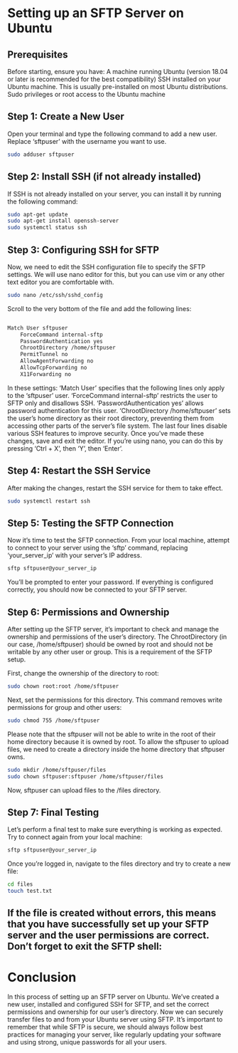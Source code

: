# Setting up an SFTP Server on Ubuntu
## Prerequisites
Before starting, ensure you have:
A machine running Ubuntu (version 18.04 or later is recommended for the best compatibility)
SSH installed on your Ubuntu machine. This is usually pre-installed on most Ubuntu distributions.
Sudo privileges or root access to the Ubuntu machine

## Step 1: Create a New User
Open your terminal and type the following command to add a new user. Replace ‘sftpuser’ with the username you want to use.
```bash
sudo adduser sftpuser
```
## Step 2: Install SSH (if not already installed)
If SSH is not already installed on your server, you can install it by running the following command:
```bash
sudo apt-get update 
sudo apt-get install openssh-server
sudo systemctl status ssh 
```
## Step 3: Configuring SSH for SFTP
Now, we need to edit the SSH configuration file to specify the SFTP settings. We will use nano editor for this, but you can use vim or any other text editor you are comfortable with.
```bash
sudo nano /etc/ssh/sshd_config
```
Scroll to the very bottom of the file and add the following lines:
```bash

Match User sftpuser
    ForceCommand internal-sftp
    PasswordAuthentication yes
    ChrootDirectory /home/sftpuser
    PermitTunnel no
    AllowAgentForwarding no
    AllowTcpForwarding no
    X11Forwarding no
```
In these settings:
‘Match User’ specifies that the following lines only apply to the ‘sftpuser’ user.
‘ForceCommand internal-sftp’ restricts the user to SFTP only and disallows SSH.
‘PasswordAuthentication yes’ allows password authentication for this user.
‘ChrootDirectory /home/sftpuser’ sets the user’s home directory as their root directory, preventing them from accessing other parts of the server’s file system.
The last four lines disable various SSH features to improve security.
Once you’ve made these changes, save and exit the editor. If you’re using nano, you can do this by pressing ‘Ctrl + X’, then ‘Y’, then ‘Enter’.

## Step 4: Restart the SSH Service
After making the changes, restart the SSH service for them to take effect.
```bash
sudo systemctl restart ssh
```

## Step 5: Testing the SFTP Connection
Now it’s time to test the SFTP connection. From your local machine, attempt to connect to your server using the ‘sftp’ command, replacing ‘your_server_ip’ with your server’s IP address.
```bash
sftp sftpuser@your_server_ip
```
You’ll be prompted to enter your password. If everything is configured correctly, you should now be connected to your SFTP server.

## Step 6: Permissions and Ownership
After setting up the SFTP server, it’s important to check and manage the ownership and permissions of the user’s directory. The ChrootDirectory (in our case, /home/sftpuser) should be owned by root and should not be writable by any other user or group. This is a requirement of the SFTP setup.

First, change the ownership of the directory to root:
```bash
sudo chown root:root /home/sftpuser
```
Next, set the permissions for this directory. This command removes write permissions for group and other users:
```bash
sudo chmod 755 /home/sftpuser 
```
Please note that the sftpuser will not be able to write in the root of their home directory because it is owned by root. To allow the sftpuser to upload files, we need to create a directory inside the home directory that sftpuser owns.
```bash
sudo mkdir /home/sftpuser/files 
sudo chown sftpuser:sftpuser /home/sftpuser/files
```

Now, sftpuser can upload files to the /files directory.

## Step 7: Final Testing
Let’s perform a final test to make sure everything is working as expected. Try to connect again from your local machine:
```bash
sftp sftpuser@your_server_ip
```
Once you’re logged in, navigate to the files directory and try to create a new file:
```bash
cd files 
touch test.txt
```
## If the file is created without errors, this means that you have successfully set up your SFTP server and the user permissions are correct. Don’t forget to exit the SFTP shell:

 
# Conclusion
In this process of setting up an SFTP server on Ubuntu. We’ve created a new user, installed and configured SSH for SFTP, and set the correct permissions and ownership for our user’s directory. Now we can securely transfer files to and from your Ubuntu server using SFTP. It’s important to remember that while SFTP is secure, we should always follow best practices for managing your server, like regularly updating your software and using strong, unique passwords for all your users.
